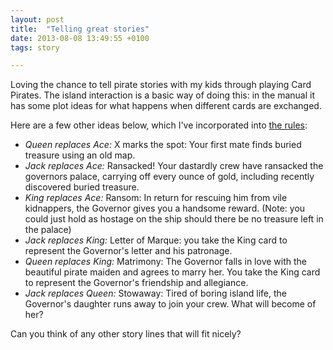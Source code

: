 ```yaml
---
layout: post
title:  "Telling great stories"
date: 2013-08-08 13:49:55 +0100
tags: story

---
```


Loving the chance to tell pirate stories with my kids through playing Card Pirates. The island interaction is a basic way of doing this: in the manual it has some plot ideas for what happens when different cards are exchanged.

Here are a few other ideas below, which I've incorporated into [the rules](/rules):

- *Queen replaces Ace:* X marks the spot: Your first mate finds buried treasure using an old map.
- *Jack replaces Ace:* Ransacked! Your dastardly crew have ransacked the governors palace, carrying off every ounce of gold, including recently discovered buried treasure.
- *King replaces Ace:* Ransom: In return for rescuing him from vile kidnappers, the Governor gives you a handsome reward. (Note: you could just hold as hostage on the ship should there be no treasure left in the palace)
- *Jack replaces King:* Letter of Marque: you take the King card to represent the Governor's letter and his patronage.
- *Queen replaces King:* Matrimony: The Governor falls in love with the beautiful pirate maiden and agrees to marry her. You take the King card to represent the Governor's friendship and allegiance.
- *Jack replaces Queen:* Stowaway: Tired of boring island life, the Governor's daughter runs away to join your crew. What will become of her?

Can you think of any other story lines that will fit nicely?
